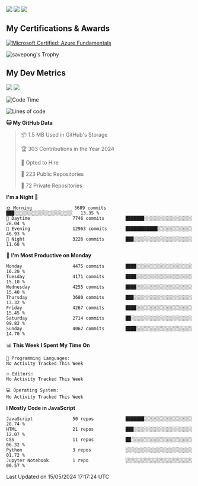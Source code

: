 [<img src="https://img.shields.io/badge/pongsiri.pisutakarathada.com-%230077B5.svg?&style=for-the-badge&color=orange" />](https://pongsiri.pisutakarathada.com)
[<img src="https://img.shields.io/badge/apps.saveworld.co-%230077B5.svg?&style=for-the-badge&color=2aa889" />](https://apps.saveworld.co)
[<img src="https://img.shields.io/badge/linkedin-%230077B5.svg?&style=for-the-badge&logo=linkedin&logoColor=white" />](https://www.linkedin.com/in/savepong)

<!--
[![savepong' github stats](https://github-readme-stats.vercel.app/api?username=savepong&show_icons=true&count_private=true&theme=gotham&hide_border=true&bg_color=00000000&text_color=768390FF)](https://pongsiri.pisutakarathada.com/posts/stats)

[![GitHub Streak](https://github-readme-streak-stats.herokuapp.com?user=savepong&theme=gotham&hide_border=true&background=00000000&dates=768390FF)](https://pongsiri.pisutakarathada.com/posts/stats)

[![Top Langs](https://github-readme-stats.vercel.app/api/top-langs/?username=savepong&layout=compact&langs_count=10&theme=gotham&hide_border=true&bg_color=00000000&text_color=768390FF)](https://pongsiri.pisutakarathada.com/posts/stats)

<!-- [![savepong's wakatime stats](https://github-readme-stats.vercel.app/api/wakatime?username=@savepong&layout=default&theme=gotham&hide_border=true&bg_color=00000000&text_color=768390FF)](https://pongsiri.pisutakarathada.com/posts/stats) -->

## My Certifications & Awards

<!--START_SECTION:badges-->
[![Microsoft Certified: Azure Fundamentals](https://images.credly.com/size/160x160/images/be8fcaeb-c769-4858-b567-ffaaa73ce8cf/image.png)](http://www.credly.com/badges/7b0e170b-852d-4d35-bea2-213eceae599c "Microsoft Certified: Azure Fundamentals")

![savepong's Trophy](https://github-profile-trophy.vercel.app/?username=savepong&theme=flat&rank=SECRET,SSS,SS,S,AAA,AA,A&margin-w=15&no-bg=true&no-frame=true)

## My Dev Metrics

[![](https://komarev.com/ghpvc/?username=savepong&color=blue&label=Profile%20Views)](https://github.com/savepong)
[![](https://img.shields.io/github/followers/savepong?label=GitHub%20Followers)](https://github.com/savepong)

<!--START_SECTION:waka-->
![Code Time](http://img.shields.io/badge/Code%20Time-1%2C470%20hrs%2033%20mins-blue)

![Lines of code](https://img.shields.io/badge/From%20Hello%20World%20I%27ve%20Written-60.0%20million%20lines%20of%20code-blue)

**🐱 My GitHub Data** 

> 📦 1.5 MB Used in GitHub's Storage 
 > 
> 🏆 303 Contributions in the Year 2024
 > 
> 💼 Opted to Hire
 > 
> 📜 223 Public Repositories 
 > 
> 🔑 72 Private Repositories 
 > 
**I'm a Night 🦉** 

```text
🌞 Morning                3689 commits        ███░░░░░░░░░░░░░░░░░░░░░░   13.35 % 
🌆 Daytime                7746 commits        ███████░░░░░░░░░░░░░░░░░░   28.04 % 
🌃 Evening                12963 commits       ████████████░░░░░░░░░░░░░   46.93 % 
🌙 Night                  3226 commits        ███░░░░░░░░░░░░░░░░░░░░░░   11.68 % 
```
📅 **I'm Most Productive on Monday** 

```text
Monday                   4475 commits        ████░░░░░░░░░░░░░░░░░░░░░   16.20 % 
Tuesday                  4171 commits        ████░░░░░░░░░░░░░░░░░░░░░   15.10 % 
Wednesday                4255 commits        ████░░░░░░░░░░░░░░░░░░░░░   15.40 % 
Thursday                 3680 commits        ███░░░░░░░░░░░░░░░░░░░░░░   13.32 % 
Friday                   4267 commits        ████░░░░░░░░░░░░░░░░░░░░░   15.45 % 
Saturday                 2714 commits        ██░░░░░░░░░░░░░░░░░░░░░░░   09.82 % 
Sunday                   4062 commits        ████░░░░░░░░░░░░░░░░░░░░░   14.70 % 
```


📊 **This Week I Spent My Time On** 

```text
💬 Programming Languages: 
No Activity Tracked This Week

🔥 Editors: 
No Activity Tracked This Week

💻 Operating System: 
No Activity Tracked This Week
```

**I Mostly Code in JavaScript** 

```text
JavaScript               50 repos            ███████░░░░░░░░░░░░░░░░░░   28.74 % 
HTML                     21 repos            ███░░░░░░░░░░░░░░░░░░░░░░   12.07 % 
CSS                      11 repos            ██░░░░░░░░░░░░░░░░░░░░░░░   06.32 % 
Python                   3 repos             ░░░░░░░░░░░░░░░░░░░░░░░░░   01.72 % 
Jupyter Notebook         1 repo              ░░░░░░░░░░░░░░░░░░░░░░░░░   00.57 % 
```




 Last Updated on 15/05/2024 17:17:24 UTC
<!--END_SECTION:waka-->

<!--
**savepong/savepong** is a ✨ _special_ ✨ repository because its `README.md` (this file) appears on your GitHub profile.

Here are some ideas to get you started:

- 🔭 I’m currently working on WebComponents and TypeScript.
- 🌱 I’m currently learning ...
- 👯 I’m looking to collaborate on ...
- 🤔 I’m looking for help with ...
- 💬 Ask me about ...
- 📫 How to reach me: ...
- 😄 Pronouns: ...
- ⚡ Fun fact: ...
-->
